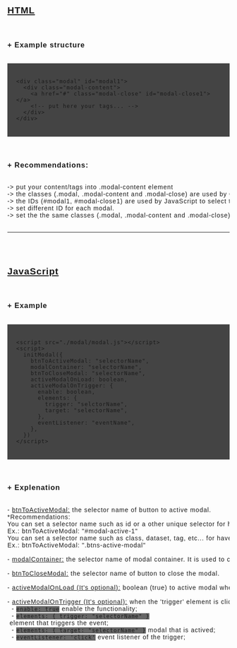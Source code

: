 <pre style="font-family: sans-serif; letter-spacing: 1px;">
<h2><u>HTML</u></h2>
<h3>+ Example structure</h3>
<code><div style="background: #444; padding: 20px;">
&#60;div class="modal" id="modal1"&#62;
  &#60;div class="modal-content"&#62;
    &#60;a href="#" class="modal-close" id="modal-close1"&#62;&#60;/a&#62;
    &#60;!-- put here your tags... --&#62;
  &#60;/div&#62;
&#60;/div&#62;

</div></code>

<h3>+ Recommendations:</h3>
-> put your content/tags into .modal-content element
-> the classes (.modal, .modal-content and .modal-close) are used by CSS to apply the styles.
-> the IDs (#modal1, #modal-close1) are used by JavaScript to select the elements. 
-> set different ID for each modal.
-> set the the same classes (.modal, .modal-content and .modal-close) in all modal, to have the same style.

<hr>

<h2><u>JavaScript</u></h2>
<h3>+ Example</h3>
<code><div style="background: #444; padding: 20px;">
&#60;script src="./modal/modal.js"&#62;&#60;/script&#62;
&#60;script&#62;
  initModal({
    btnToActiveModal: "selectorName",
    modalContainer: "selectorName",
    btnToCloseModal: "selectorName",
    activeModalOnLoad: boolean,
    activeModalOnTrigger: {
      enable: boolean,
      elements: {
        trigger: "selctorName",
        target: "selectorName",
      },
      eventListener: "eventName",
    },
  })
&#60;/script&#62;

</div></code>

<h3>+ Explenation</h3>
- <u>btnToActiveModal:</u> the selector name of button to active modal.
*Recommendations:
You can set a selector name such as id or a other unique selector for have only one element to active the modal. 
Ex.: btnToActiveModal: "#modal-active-1"
You can set a selector name such as class, dataset, tag, etc... for have two or more elements to active the modal.
Ex.: btnToActiveModal: ".btns-active-modal"

- <u>modalContainer:</u> the selector name of modal container. It is used to close modal, when you click "out" of the modal.

- <u>btnToCloseModal:</u> the selector name of button to close the modal.

- <u>activeModalOnLoad (It's optional):</u> boolean (true) to active modal when the page is loaded.

- <u>activeModalOnTrigger (It's optional):</u> when the 'trigger' element is clicked, the 'target' elelent (other modal) will be actived.
  - <code style="background: #666">enable: true</code> enable the functionality;
  - <code style="background: #666">elements: { trigger: "selectorName" }</code> element that triggers the event;
  - <code style="background: #666">elements: { target: "selectorName" }</code> modal that is actived;
  - <code style="background: #666">eventListener: 'click'</code> event listener of the trigger;

</pre>